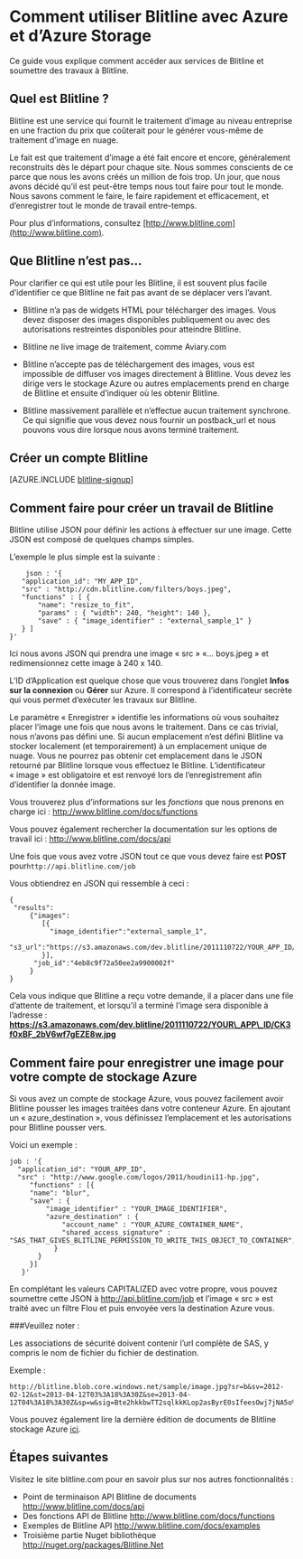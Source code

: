 <properties 
    pageTitle="Comment pour utiliser Blitline pour image traitement - Azure fonction de guide" 
    description="Apprenez à utiliser le service de Blitline pour traiter des images dans une application Azure." 
    services="" 
    documentationCenter=".net" 
    authors="blitline-dev" 
    manager="jason@blitline.com" 
    editor="jason@blitline.com"/>

<tags 
    ms.service="multiple" 
    ms.workload="na" 
    ms.tgt_pltfrm="na" 
    ms.devlang="na" 
    ms.topic="article" 
    ms.date="12/09/2014" 
    ms.author="support@blitline.com"/>
# <a name="how-to-use-blitline-with-azure-and-azure-storage"></a>Comment utiliser Blitline avec Azure et d’Azure Storage

Ce guide vous explique comment accéder aux services de Blitline et soumettre des travaux à Blitline.

## <a name="what-is-blitline"></a>Quel est Blitline ?

Blitline est une service qui fournit le traitement d’image au niveau entreprise en une fraction du prix que coûterait pour le générer vous-même de traitement d’image en nuage.

Le fait est que traitement d’image a été fait encore et encore, généralement reconstruits dès le départ pour chaque site. Nous sommes conscients de ce parce que nous les avons créés un million de fois trop. Un jour, que nous avons décidé qu’il est peut-être temps nous tout faire pour tout le monde. Nous savons comment le faire, le faire rapidement et efficacement, et d’enregistrer tout le monde de travail entre-temps.

Pour plus d’informations, consultez [http://www.blitline.com](http://www.blitline.com).

## <a name="what-blitline-is-not"></a>Que Blitline n’est pas...

Pour clarifier ce qui est utile pour les Blitline, il est souvent plus facile d’identifier ce que Blitline ne fait pas avant de se déplacer vers l’avant.

- Blitline n’a pas de widgets HTML pour télécharger des images. Vous devez disposer des images disponibles publiquement ou avec des autorisations restreintes disponibles pour atteindre Blitline.

- Blitline ne live image de traitement, comme Aviary.com

- Blitline n’accepte pas de téléchargement des images, vous est impossible de diffuser vos images directement à Blitline. Vous devez les dirige vers le stockage Azure ou autres emplacements prend en charge de Blitline et ensuite d’indiquer où les obtenir Blitline.

- Blitline massivement parallèle et n’effectue aucun traitement synchrone. Ce qui signifie que vous devez nous fournir un postback_url et nous pouvons vous dire lorsque nous avons terminé traitement.

## <a name="create-a-blitline-account"></a>Créer un compte Blitline

[AZURE.INCLUDE [blitline-signup](../includes/blitline-signup.md)]

## <a name="how-to-create-a-blitline-job"></a>Comment faire pour créer un travail de Blitline

Blitline utilise JSON pour définir les actions à effectuer sur une image. Cette JSON est composé de quelques champs simples.

L’exemple le plus simple est la suivante :

        json : '{
       "application_id": "MY_APP_ID",
       "src" : "http://cdn.blitline.com/filters/boys.jpeg",
       "functions" : [ {
           "name": "resize_to_fit",
           "params" : { "width": 240, "height": 140 },
           "save" : { "image_identifier" : "external_sample_1" }
       } ]
    }'

Ici nous avons JSON qui prendra une image « src » «... boys.jpeg » et redimensionnez cette image à 240 x 140.

L’ID d’Application est quelque chose que vous trouverez dans l’onglet **Infos sur la connexion** ou **Gérer** sur Azure. Il correspond à l’identificateur secrète qui vous permet d’exécuter les travaux sur Blitline.

Le paramètre « Enregistrer » identifie les informations où vous souhaitez placer l’image une fois que nous avons le traitement. Dans ce cas trivial, nous n’avons pas défini une. Si aucun emplacement n’est défini Blitline va stocker localement (et temporairement) à un emplacement unique de nuage. Vous ne pourrez pas obtenir cet emplacement dans le JSON retourné par Blitline lorsque vous effectuez le Blitline. L’identificateur « image » est obligatoire et est renvoyé lors de l’enregistrement afin d’identifier la donnée image.

Vous trouverez plus d’informations sur les *fonctions* que nous prenons en charge ici : <http://www.blitline.com/docs/functions>

Vous pouvez également rechercher la documentation sur les options de travail ici : <http://www.blitline.com/docs/api>

Une fois que vous avez votre JSON tout ce que vous devez faire est **POST** pour`http://api.blitline.com/job`

Vous obtiendrez en JSON qui ressemble à ceci :

    {
     "results":
         {"images":
            [{
              "image_identifier":"external_sample_1",
              "s3_url":"https://s3.amazonaws.com/dev.blitline/2011110722/YOUR_APP_ID/CK3f0xBF_2bV6wf7gEZE8w.jpg"
            }],
          "job_id":"4eb8c9f72a50ee2a9900002f"
         }
    }


Cela vous indique que Blitline a reçu votre demande, il a placer dans une file d’attente de traitement, et lorsqu’il a terminé l’image sera disponible à l’adresse : **https://s3.amazonaws.com/dev.blitline/2011110722/YOUR\_APP\_ID/CK3f0xBF_2bV6wf7gEZE8w.jpg**

## <a name="how-to-save-an-image-to-your-azure-storage-account"></a>Comment faire pour enregistrer une image pour votre compte de stockage Azure

Si vous avez un compte de stockage Azure, vous pouvez facilement avoir Blitline pousser les images traitées dans votre conteneur Azure. En ajoutant un « azure_destination », vous définissez l’emplacement et les autorisations pour Blitline pousser vers.

Voici un exemple :

    job : '{
      "application_id": "YOUR_APP_ID",
      "src" : "http://www.google.com/logos/2011/houdini11-hp.jpg",
         "functions" : [{
         "name": "blur",
         "save" : {
             "image_identifier" : "YOUR_IMAGE_IDENTIFIER",
             "azure_destination" : {
                 "account_name" : "YOUR_AZURE_CONTAINER_NAME",
                 "shared_access_signature" : "SAS_THAT_GIVES_BLITLINE_PERMISSION_TO_WRITE_THIS_OBJECT_TO_CONTAINER",
               }
           }
         }]
       }'


En complétant les valeurs CAPITALIZED avec votre propre, vous pouvez soumettre cette JSON à http://api.blitline.com/job et l’image « src » est traité avec un filtre Flou et puis envoyée vers la destination Azure vous.

###<a name="please-note"></a>Veuillez noter :

Les associations de sécurité doivent contenir l’url complète de SAS, y compris le nom de fichier du fichier de destination.

Exemple :

    http://blitline.blob.core.windows.net/sample/image.jpg?sr=b&sv=2012-02-12&st=2013-04-12T03%3A18%3A30Z&se=2013-04-12T04%3A18%3A30Z&sp=w&sig=Bte2hkkbwTT2sqlkkKLop2asByrE0sIfeesOwj7jNA5o%3D


Vous pouvez également lire la dernière édition de documents de Blitline stockage Azure [ici](http://www.blitline.com/docs/azure_storage).


## <a name="next-steps"></a>Étapes suivantes

Visitez le site blitline.com pour en savoir plus sur nos autres fonctionnalités :

* Point de terminaison API Blitline de documents <http://www.blitline.com/docs/api>
* Des fonctions API de Blitline <http://www.blitline.com/docs/functions>
* Exemples de Blitline API <http://www.blitline.com/docs/examples>
* Troisième partie Nuget bibliothèque <http://nuget.org/packages/Blitline.Net>
